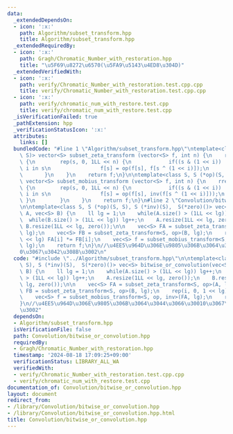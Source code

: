 ```yaml
---
data:
  _extendedDependsOn:
  - icon: ':x:'
    path: Algorithm/subset_transform.hpp
    title: Algorithm/subset_transform.hpp
  _extendedRequiredBy:
  - icon: ':x:'
    path: Gragh/Chromatic_Number_with_restoration.hpp
    title: "\u5F69\u8272\u6570(\u5FA9\u5143\u4ED8\u304D)"
  _extendedVerifiedWith:
  - icon: ':x:'
    path: verify/Chromatic_Number_with_restoration.test.cpp.cpp
    title: verify/Chromatic_Number_with_restoration.test.cpp.cpp
  - icon: ':x:'
    path: verify/chromatic_num_with_restore.test.cpp
    title: verify/chromatic_num_with_restore.test.cpp
  _isVerificationFailed: true
  _pathExtension: hpp
  _verificationStatusIcon: ':x:'
  attributes:
    links: []
  bundledCode: "#line 1 \"Algorithm/subset_transform.hpp\"\ntemplate<class S, S (*op)(S,\
    \ S)> vector<S> subset_zeta_transform (vector<S> f, int n) {\n    rep(i, 0, n)\
    \ {\n        rep(s, 0, 1LL << n) {\n            if((s & (1 << i)) != 0) { // if\
    \ i in s\n                f[s] = op(f[s], f[s ^ (1 << i)]);\n            }\n \
    \       }\n    }\n    return f;\n}\n\ntemplate<class S, S (*op)(S, S), S (*inv)(S)>\
    \ vector<S> subset_mobius_transform (vector<S> f, int n) {\n    rrep(i, 0, n)\
    \ {\n        rep(s, 0, 1LL << n) {\n            if((s & (1 << i)) != 0) { // if\
    \ i in s\n                f[s] = op(f[s], inv(f[s ^ (1 << i)]));\n           \
    \ }\n        }\n    }\n    return f;\n}\n#line 2 \"Convolution/bitwise_or_convolution.hpp\"\
    \n\ntemplate<class S, S (*op)(S, S), S (*inv)(S),  S(*zero)()> vec<S> bitwise_or_convolution(vec<S>\
    \ A, vec<S> B) {\n    ll lg = 1;\n    while(A.size() > (1LL << lg)) lg++;\n  \
    \  while(B.size() > (1LL << lg)) lg++;\n    A.resize(1LL << lg, zero());\n   \
    \ B.resize(1LL << lg, zero());\n\n    vec<S> FA = subset_zeta_transform<S, op>(A,\
    \ lg);\n    vec<S> FB = subset_zeta_transform<S, op>(B, lg);\n    rep(i, 0, 1\
    \ << lg) FA[i] *= FB[i];\n    vec<S> f = subset_mobius_transform<S, op, inv>(FA,\
    \ lg);\n    return f;\n}\n//\u4EE5\u964D\u306E\u9805\u306B\u3064\u3044\u3066\u3001\
    0\u3067\u3042\u308B\u3002\n"
  code: "#include \"../Algorithm/subset_transform.hpp\"\n\ntemplate<class S, S (*op)(S,\
    \ S), S (*inv)(S),  S(*zero)()> vec<S> bitwise_or_convolution(vec<S> A, vec<S>\
    \ B) {\n    ll lg = 1;\n    while(A.size() > (1LL << lg)) lg++;\n    while(B.size()\
    \ > (1LL << lg)) lg++;\n    A.resize(1LL << lg, zero());\n    B.resize(1LL <<\
    \ lg, zero());\n\n    vec<S> FA = subset_zeta_transform<S, op>(A, lg);\n    vec<S>\
    \ FB = subset_zeta_transform<S, op>(B, lg);\n    rep(i, 0, 1 << lg) FA[i] *= FB[i];\n\
    \    vec<S> f = subset_mobius_transform<S, op, inv>(FA, lg);\n    return f;\n\
    }\n//\u4EE5\u964D\u306E\u9805\u306B\u3064\u3044\u3066\u30010\u3067\u3042\u308B\
    \u3002"
  dependsOn:
  - Algorithm/subset_transform.hpp
  isVerificationFile: false
  path: Convolution/bitwise_or_convolution.hpp
  requiredBy:
  - Gragh/Chromatic_Number_with_restoration.hpp
  timestamp: '2024-08-18 17:09:25+09:00'
  verificationStatus: LIBRARY_ALL_WA
  verifiedWith:
  - verify/Chromatic_Number_with_restoration.test.cpp.cpp
  - verify/chromatic_num_with_restore.test.cpp
documentation_of: Convolution/bitwise_or_convolution.hpp
layout: document
redirect_from:
- /library/Convolution/bitwise_or_convolution.hpp
- /library/Convolution/bitwise_or_convolution.hpp.html
title: Convolution/bitwise_or_convolution.hpp
---
```

